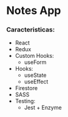 # Notes App

### Caracteristicas:

 + React
 + Redux
 + Custom Hooks:
   + useForm
 + Hooks:
   + useState
   + useEffect
 + Firestore
 + SASS
 + Testing:
   + Jest + Enzyme
